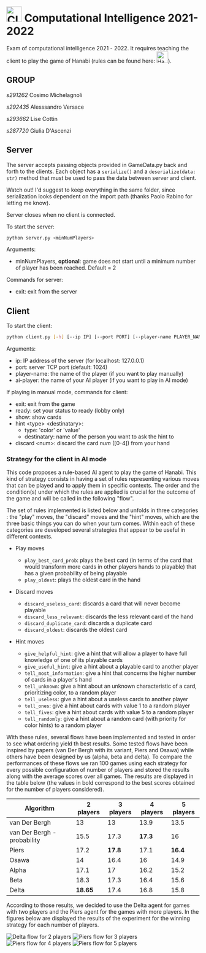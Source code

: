 # [<img src="https://img.icons8.com/external-itim2101-lineal-color-itim2101/64/000000/external-ai-computer-and-laptop-itim2101-lineal-color-itim2101.png" width="40px" alt="CI">](https://github.com/squillero/computational-intelligence) Computational Intelligence 2021-2022 

Exam of computational intelligence 2021 - 2022. It requires teaching the client to play the game of Hanabi (rules can be found here: [<img src="https://img.icons8.com/external-photo3ideastudio-flat-photo3ideastudio/64/000000/external-fireworks-celebration-photo3ideastudio-flat-photo3ideastudio-1.png" width="30px" alt="Hanabi">](https://www.spillehulen.dk/media/102616/hanabi-card-game-rules.pdf)).

## GROUP 
*s291262* Cosimo Michelagnoli

*s292435* Alesssandro Versace

*s293662* Lise Cottin

*s287720* Giulia D'Ascenzi

## Server

The server accepts passing objects provided in GameData.py back and forth to the clients.
Each object has a ```serialize()``` and a ```deserialize(data: str)``` method that must be used to pass the data between server and client.

Watch out! I'd suggest to keep everything in the same folder, since serialization looks dependent on the import path (thanks Paolo Rabino for letting me know).

Server closes when no client is connected.

To start the server:

```bash
python server.py <minNumPlayers>
```

Arguments:

+ minNumPlayers, __optional__: game does not start until a minimum number of player has been reached. Default = 2


Commands for server:

+ exit: exit from the server

## Client

To start the client:

```bash
python client.py [-h] [--ip IP] [--port PORT] [--player-name PLAYER_NAME | --ai-player AI_PLAYER]
```

Arguments:
+ ip: IP address of the server (for localhost: 127.0.0.1)
+ port: server TCP port (default: 1024)
+ player-name: the name of the player (if you want to play manually)
+ ai-player: the name of your AI player (if you want to play in AI mode)

If playing in manual mode, commands for client:
+ exit: exit from the game
+ ready: set your status to ready (lobby only)
+ show: show cards
+ hint \<type> \<destinatary>:
  + type: 'color' or 'value'
  + destinatary: name of the person you want to ask the hint to
+ discard \<num>: discard the card *num* (\[0-4]) from your hand

### Strategy for the client in AI mode

This code proposes a rule-based AI agent to play the game of Hanabi.
This kind of strategy consists in having a set of rules representing
various moves that can be played and to apply them in specific contexts.
The order and the condition(s) under which the rules are applied is crucial
for the outcome of the game and will be called in the following "flow".

The set of rules implemented is listed below and unfolds in three categories :
the "play" moves, the "discard" moves and the "hint" moves, which are the
three basic things you can do when your turn comes. Within each of these
categories are developed several strategies that appear to be useful in
different contexts.

+ Play moves
  + ```play_best_card_prob```: plays the best card (in terms of the card that 
  would transform more cards in other players hands to playable) that has
  a given probability of being playable
  + ```play_oldest```: plays the oldest card in the hand

+ Discard moves
  + ```discard_useless_card```: discards a card that will never become playable
  + ```discard_less_relevant```: discards the less relevant card of the hand
  + ```discard_duplicate_card```: discards a duplicate card
  + ```discard_oldest```: discards the oldest card

+ Hint moves
    - ```give_helpful_hint```: give a hint that will allow a player to have full knowledge of one of its playable
        cards
    - ```give_useful_hint```: give a hint about a playable card to another player
    - ```tell_most_information```: give a hint that concerns the higher number of cards in a player's hand
    - ```tell_unknown```: give a hint about an unknown characteristic of a card, prioritizing color, to a random player
    - ```tell_useless```: give a hint about a useless cards to another player
    - ```tell_ones```: give a hint about cards with value 1 to a random player
    - ```tell_fives```: give a hint about cards with value 5 to a random player
    - ```tell_randomly```: give a hint about a random card (with priority for color hints) to a random player


With these rules, several flows have been implemented and tested in order to see
what ordering yield th best results. Some tested flows have been inspired by 
papers (van Der Bergh with its variant, Piers and Osawa) while others have been 
designed by us (alpha, beta and delta). To compare the performances of these flows we
ran 100 games using each strategy for every possible configuration of number of players and stored
the results along with the average scores over all games. The results are displayed in the
table below (the values in bold correspond to the best scores obtained for the number of players
considered).


Algorithm | 2 players | 3 players | 4 players | 5 players
--- | --- | --- | --- |--- 
van Der Bergh | 13 | 13 | 13.9 | 13.5 
van Der Bergh - probability | 15.5 | 17.3 | **17.3** | 16
Piers | 17.2 | **17.8** | 17.1 | **16.4**
Osawa | 14 | 16.4 | 16 | 14.9
Alpha | 17.1 | 17 | 16.2 | 15.2 
Beta | 18.3 | 17.3 | 16.4 | 15.6 
Delta | **18.65** | 17.4 | 16.8 | 15.8

According to those results, we decided to use the Delta agent for games with two players and the Piers agent for the games with more players.
In the figures below are displayed the results of the experiment for the winning strategy for each
number of players.

![Delta flow for 2 players](graphs/rcd2.png)
![Piers flow for 3 players](graphs/piers3.png)
![Piers flow for 4 players](graphs/piers4.png)
![Piers flow for 5 players](graphs/piers5.png)






